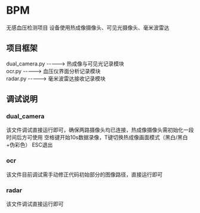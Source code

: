 # BPM
无感血压检测项目
设备使用热成像摄像头、可见光摄像头、毫米波雷达

## 项目框架
dual_camera.py   ----->    热成像与可见光记录模块  
ocr.py           ----->    血压仪界面分析记录模块  
radar.py         ----->    毫米波雷达接收记录模块  

## 调试说明
### dual_camera
该文件调试直接运行即可，确保两路摄像头均已连接，热成像摄像头需初始化一段时间后方可使用
空格键开始10s数据录像，T键切换热成像画面模式（黑白/黑白+伪彩色）
ESC退出

### ocr
该文件目前调试需手动修正代码初始部分的图像路径，直接运行即可

### radar
该文件调试直接运行即可
